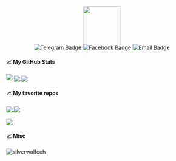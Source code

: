 <div id="header" align="center">
  <img src="https://media.giphy.com/media/M9gbBd9nbDrOTu1Mqx/giphy.gif" width="100"/>
  <div id="badges">
  <a href="https://t.me/@rokbotsxyz">
    <img src="https://img.shields.io/badge/rokbotsxyz-black?style=for-the-badge&logo=telegram" alt="Telegram Badge"/>
  </a>
  <a href="https://www.facebook.com/wolf.xforce/">
    <img src="https://img.shields.io/badge/wolf.xforce-blue?style=for-the-badge&logo=facebook" alt="Facebook Badge"/>
  </a>
  <a href="mailto:ericvuuvan@gmail.com">
    <img src="https://img.shields.io/badge/contact%20me-black?style=for-the-badge&logo=gmail" alt="Email Badge"/>
  </a>
</div>

</div>


#### &#x1f4c8; My GitHub Stats
<img src="https://github-readme-streak-stats.herokuapp.com/?user=silverwolfceh&theme=graywhite"/>
<a href="#">
<img align="center" src="https://github-readme-stats.vercel.app/api?username=silverwolfceh&show_icons=true&theme=transparent"/>
</a>
<a href="#">
<img align="center" src="https://github-readme-stats.vercel.app/api/top-langs/?username=silverwolfceh&hide=javascript,css,html&langs_count=10&line_height=35&theme=graywhite&show_icons=true&custom_title=Top%20Language&&layout=compact"/>
</a>

#### &#x1f4c8; My favorite repos
<div>
<a href="https://github.com/anbusystem/autoairdrop">
  <img align="center" src="https://github-readme-stats.vercel.app/api/pin/?username=anbusystem&repo=autoairdrop" />
</a>

<a href="https://github.com/silverwolfceh/autoclaimocean">
  <img align="center" src="https://github-readme-stats.vercel.app/api/pin/?username=silverwolfceh&repo=autoclaimocean&show_owner=true" />
</a>

</div>
<br />
<div>
<a href="https://github.com/silverwolfceh/wallet-seed-bruteforcer">
  <img align="center" src="https://github-readme-stats.vercel.app/api/pin/?username=silverwolfceh&repo=wallet-seed-bruteforcer&show_owner=true" />
</a>
</div>

#### &#x1f4c8; Misc

<p align="left"> <img src="https://komarev.com/ghpvc/?username=silverwolfceh&label=Profile%20views&color=0e75b6&style=for-the-badge" alt="silverwolfceh" /> </p>
</div>

